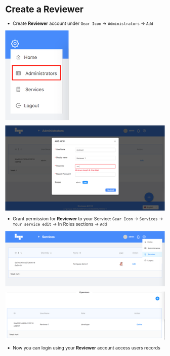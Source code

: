 # Create a Reviewer

- Create **Reviewer** account under `Gear Icon` -> `Administrators` -> `Add`

![Step2](/docs/kyc-connect-dashboard/imgs/Step2.png)

![Step3](/docs/kyc-connect-dashboard/imgs/Step3.png)

- Grant permission for **Reviewer** to your Service: `Gear Icon` -> `Services` -> `Your service edit` -> In Roles sections -> `Add`

![Step4](/docs/kyc-connect-dashboard/imgs/Step4.png)

![Step5](/docs/kyc-connect-dashboard/imgs/Step5.png)

- Now you can login using your **Reviewer** account access users records
